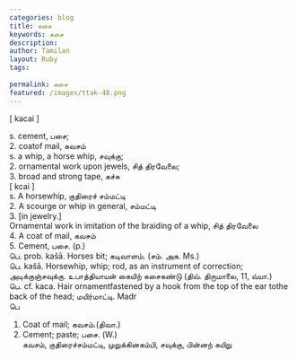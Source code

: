 ```yaml
---
categories: blog
title: கசை
keywords: கசை
description: 
author: Tamilan
layout: Ruby
tags: 
 
permalink: கசை
featured: /images/ttak-48.png
---
```

  
[ kacai ]  
  
s. cement, பசை;  
2. coatof mail, கவசம்  
s. a whip, a horse whip, சவுக்கு;  
2. ornamental work upon jewels, சித் திரவேலை;  
3. broad and strong tape, கச்சு  
[ kcai ]  
s. A horsewhip, குதிரைச் சம்மட்டி  
2. A scourge or whip in general, சம்மட்டி  
3. [in jewelry.]  
Ornamental work in imitation of the braiding of a whip, சித் திரவேலை  
4. A coat of mail, கவசம்  
5. Cement, பசை. (p.)  
பெ. prob. kašā. Horses bit; கடிவாளம். (சம். அக. Ms.)  
பெ. kašā. Horsewhip, whip; rod, as an instrument of correction; அடிக்குஞ்சவுக்கு. உபாத்தியாயன் கையிற் கசைகண்டு (திவ். திருமாலை, 11, வ்யா.)  
பெ. cf. kaca. Hair ornamentfastened by a hook from the top of the ear tothe back of the head; மயிர்மாட்டி. Madr  
பெ  
1. Coat of mail; கவசம்.(திவா.)  
2. Cement; paste; பசை. (W.)  
கவசம், குதிரைச்சம்மட்டி, முறுக்கினகம்பி, சவுக்கு, பின்னற் கயிறு